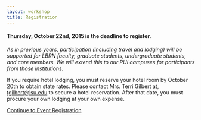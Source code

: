 ```yaml
---
layout: workshop
title: Registration
---
```


#### Thursday, October 22nd, 2015 is the deadline to register.

*As in previous years, participation (including travel and lodging) will be supported for LBRN faculty, graduate students, undergraduate students, and core members. We will extend this to our PUI campuses for participants from those institutions.*

<div class="well">
  <p class="text-error">
    If you require hotel lodging, you must reserve your hotel room by October 20th to obtain state rates. Please contact Mrs. Terri Gilbert at, <a href="mailto:tgilbert@lsu.edu">tgilbert@lsu.edu</a> to secure a hotel reservation. After that date, you must procure your own lodging at your own expense.
  </p>
  <a href="https://redcap.lbrn.lsu.edu/surveys/?s=8C3KJ7LLRW" class="btn btn-large btn-primary">
    Continue to Event Registration
  </a>
</div>